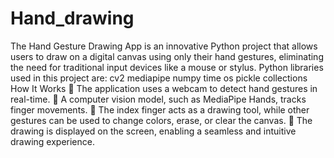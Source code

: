 # Hand_drawing
The Hand Gesture Drawing App is an innovative Python project that allows users to draw on a digital canvas using only their hand gestures, eliminating the need for traditional input devices like a mouse or stylus.
Python libraries used in this project are:
cv2
mediapipe
numpy
time
os
pickle
collections
How It Works
🔹 The application uses a webcam to detect hand gestures in real-time.
🔹 A computer vision model, such as MediaPipe Hands, tracks finger movements.
🔹 The index finger acts as a drawing tool, while other gestures can be used to change colors, erase, or clear the canvas.
🔹 The drawing is displayed on the screen, enabling a seamless and intuitive drawing experience.
